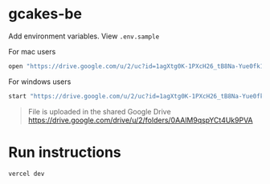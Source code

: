 # gcakes-be

Add environment variables. View `.env.sample`

For mac users

```bash
open "https://drive.google.com/u/2/uc?id=1agXtg0K-1PXcH26_tB8Na-Yue0fk1u85&export=download"
```

For windows users

```bash
start "https://drive.google.com/u/2/uc?id=1agXtg0K-1PXcH26_tB8Na-Yue0fk1u85&export=download"
```

> File is uploaded in the shared Google Drive
> https://drive.google.com/drive/u/2/folders/0AAlM9qspYCt4Uk9PVA

# Run instructions

```bash
vercel dev
```

